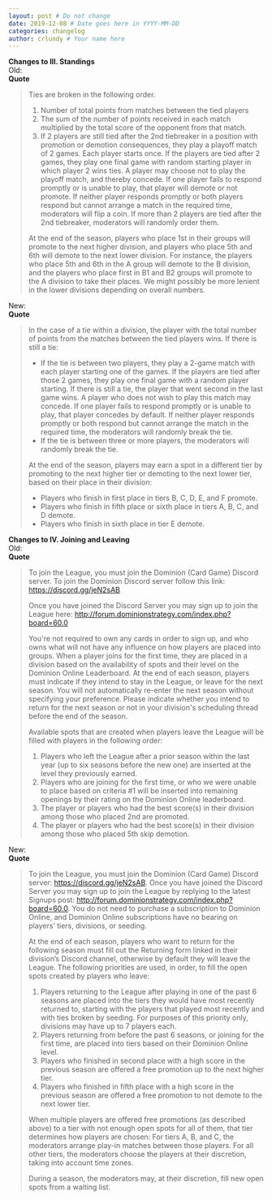 ```yaml
---
layout: post # Do not change
date: 2019-12-08 # Date goes here in YYYY-MM-DD
categories: changelog
author: crlundy # Your name here
---
```

**Changes to III. Standings**  
Old:  
**Quote**
> Ties are broken in the following order.
> 1. Number of total points from matches between the tied players
> 2. The sum of the number of points received in each match multiplied by the total score of the opponent from that match.
> 3. If 2 players are still tied after the 2nd tiebreaker in a position with promotion or demotion consequences, they play a playoff match of 2 games. Each player starts once. If the players are tied after 2 games, they play one final game with random starting player in which player 2 wins ties. A player may choose not to play the playoff match, and thereby concede. If one player fails to respond promptly or is unable to play, that player will demote or not promote. If neither player responds promptly or both players respond but cannot arrange a match in the required time, moderators will flip a coin. If more than 2 players are tied after the 2nd tiebreaker, moderators will randomly order them.
>
> At the end of the season, players who place 1st in their groups will promote to the next higher division, and players who place 5th and 6th will demote to the next lower division. For instance, the players who place 5th and 6th in the A group will demote to the B division, and the players who place first in B1 and B2 groups will promote to the A division to take their places. We might possibly be more lenient in the lower divisions depending on overall numbers.

New:  
**Quote**
> In the case of a tie within a division, the player with the total number of points from the matches between the tied players wins. If there is still a tie:
> * If the tie is between two players, they play a 2-game match with each player starting one of the games. If the players are tied after those 2 games, they play one final game with a random player starting. If there is still a tie, the player that went second in the last game wins. A player who does not wish to play this match may concede. If one player fails to respond promptly or is unable to play, that player concedes by default. If neither player responds promptly or both respond but cannot arrange the match in the required time, the moderators will randomly break the tie.
> * If the tie is between three or more players, the moderators will randomly break the tie.
>
> At the end of the season, players may earn a spot in a different tier by promoting to the next higher tier or demoting to the next lower tier, based on their place in their division:
> * Players who finish in first place in tiers B, C, D, E, and F promote.
> * Players who finish in fifth place or sixth place in tiers A, B, C, and D demote.
> * Players who finish in sixth place in tier E demote.


**Changes to IV. Joining and Leaving**  
Old:  
**Quote**
> To join the League, you must join the Dominion (Card Game) Discord server. To join the Dominion Discord server follow this link: https://discord.gg/jeN2sAB
>
> Once you have joined the Discord Server you may sign up to join the League here: http://forum.dominionstrategy.com/index.php?board=60.0
>
> You're not required to own any cards in order to sign up, and who owns what will not have any influence on how players are placed into groups.
> When a player joins for the first time, they are placed in a division based on the availability of spots and their level on the Dominion Online Leaderboard.
> At the end of each season, players must indicate if they intend to stay in the League, or leave for the next season. You will not automatically re-enter the next season without specifying your preference. Please indicate whether you intend to return for the next season or not in your division's scheduling thread before the end of the season.
>
> Available spots that are created when players leave the League will be filled with players in the following order:
> 1. Players who left the League after a prior season within the last year (up to six seasons before the new one) are inserted at the level they previously earned.
> 2. Players who are joining for the first time, or who we were unable to place based on criteria #1 will be inserted into remaining openings by their rating on the Dominion Online leaderboard.
> 3. The player or players who had the best score(s) in their division among those who placed 2nd are promoted.
> 4. The player or players who had the best score(s) in their division among those who placed 5th skip demotion.

New:  
**Quote**
> To join the League, you must join the Dominion (Card Game) Discord server: https://discord.gg/jeN2sAB. Once you have joined the Discord Server you may sign up to join the League by replying to the latest Signups post: http://forum.dominionstrategy.com/index.php?board=60.0. You do not need to purchase a subscription to Dominion Online, and Dominion Online subscriptions have no bearing on players’ tiers, divisions, or seeding.
>
> At the end of each season, players who want to return for the following season must fill out the Returning form linked in their division’s Discord channel, otherwise by default they will leave the League. The following priorities are used, in order, to fill the open spots created by players who leave:
> 1. Players returning to the League after playing in one of the past 6 seasons are placed into the tiers they would have most recently returned to, starting with the players that played most recently and with ties broken by seeding. For purposes of this priority only, divisions may have up to 7 players each.
> 2. Players returning from before the past 6 seasons, or joining for the first time, are placed into tiers based on their Dominion Online level.
> 3. Players who finished in second place with a high score in the previous season are offered a free promotion up to the next higher tier.
> 4. Players who finished in fifth place with a high score in the previous season are offered a free promotion to not demote to the next lower tier.
>
> When multiple players are offered free promotions (as described above) to a tier with not enough open spots for all of them, that tier determines how players are chosen: For tiers A, B, and C, the moderators arrange play-in matches between those players. For all other tiers, the moderators choose the players at their discretion, taking into account time zones.
>
> During a season, the moderators may, at their discretion, fill new open spots from a waiting list.
